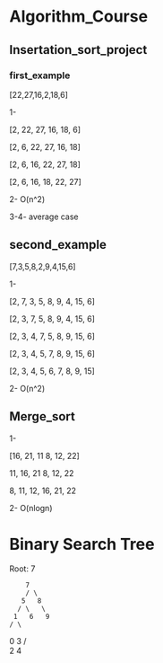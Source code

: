 # Algorithm_Course

## Insertation_sort_project

### first_example

[22,27,16,2,18,6]

1- 

[2, 22, 27, 16, 18, 6]

[2, 6, 22, 27, 16, 18]

[2, 6, 16, 22, 27, 18]

[2, 6, 16, 18, 22, 27]

2- O(n^2)

3-4- average case


## second_example

[7,3,5,8,2,9,4,15,6] 

1- 

[2, 7, 3, 5, 8, 9, 4, 15, 6]

[2, 3, 7, 5, 8, 9, 4, 15, 6]

[2, 3, 4, 7, 5, 8, 9, 15, 6]

[2, 3, 4, 5, 7, 8, 9, 15, 6]

[2, 3, 4, 5, 6, 7, 8, 9, 15]


2- O(n^2)


## Merge_sort

1- 

[16, 21, 11         8, 12, 22]

11, 16, 21      8, 12, 22

8, 11, 12, 16, 21, 22

2- O(nlogn)

# Binary Search Tree

Root: 7

        7
        / \
       5   8
      / \   \
     1   6   9
    / \
   0   3
      / \
     2   4
     
 
 
 
 
